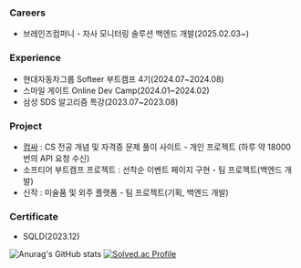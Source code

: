 ### Careers
- 브레인즈컴퍼니 - 자사 모니터링 솔루션 백엔드 개발(2025.02.03~)
### Experience <br>
- 현대자동차그룹 Softeer 부트캠프 4기(2024.07~2024.08)<br>
- 스마일 게이트 Online Dev Camp(2024.01~2024.02)<br>
- 삼성 SDS 알고리즘 특강(2023.07~2023.08)<br>
<!-- &nbsp;<a href = "https://sinzak.net">신작 </a>: 백엔드 담당 <sub>(2022.10 ~ 2023.5) --> </sub> 
### Project <br>
- [컴싸](https://comssa.site) : CS 전공 개념 및 자격증 문제 풀이 사이트 - 개인 프로젝트 (하루 약 18000번의 API 요청 수신)<br>
- 소프티어 부트캠프 프로젝트 : 선착순 이벤트 페이지 구현 - 팀 프로젝트(백엔드 개발) <br>
- 신작 : 미술품 및 외주 플랫폼 - 팀 프로젝트(기획, 백엔드 개발) <br>
### Certificate <br>
- SQLD(2023.12) <br>
 
 <!-- ![sinzak](https://user-images.githubusercontent.com/94730032/201578971-0ddbf27c-4ae5-4f66-bf21-00bdf3c1811b.jpg)-->
         
![Anurag's GitHub stats](https://github-readme-stats.vercel.app/api?username=starwook&show_icons=true&theme=radical)
[![Solved.ac Profile](http://mazassumnida.wtf/api/v2/generate_badge?boj=kawaiibbit)](https://solved.ac/kawaiibbit)
         

<!--[![Top Langs](https://github-readme-stats.vercel.app/api/top-langs/?username=starwook&layout=compact)](https://github.com/깃허브아이디/github-readme-stats)-->

<!--
**starwook/starwook** is a ✨ _special_ ✨ repository because its `README.md` (this file) appears on your GitHub profile.

Here are some ideas to get you started:

- 🔭 I’m currently working on ...
- 🌱 I’m currently learning ...
- 👯 I’m looking to collaborate on ...
- 🤔 I’m looking for help with ...
- 💬 Ask me about ...
- 📫 How to reach me: ...
- 😄 Pronouns: ...
- ⚡ Fun fact: ...
-->
